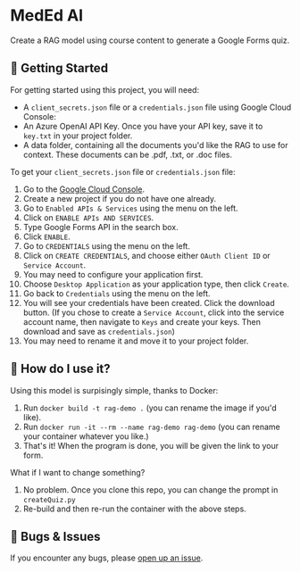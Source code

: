 # MedEd AI
Create a RAG model using course content to generate a Google Forms quiz.

## 🚀 Getting Started
For getting started using this project, you will need:
* A `client_secrets.json` file or a `credentials.json` file using Google Cloud Console:
* An Azure OpenAI API Key. Once you have your API key, save it to `key.txt` in your project folder.
* A data folder, containing all the documents you'd like the RAG to use for context. These documents can be .pdf, .txt, or .doc files.

To get your `client_secrets.json` file or `credentials.json` file:
1. Go to the [Google Cloud Console](https://console.cloud.google.com/).
2. Create a new project if you do not have one already.
3. Go to `Enabled APIs & Services` using the menu on the left.
4. Click on `ENABLE APIs AND SERVICES`.
5. Type Google Forms API in the search box.
6. Click `ENABLE`.
7. Go to `CREDENTIALS` using the menu on the left.
8. Click on `CREATE CREDENTIALS`, and choose either `OAuth Client ID` or `Service Account`.
9. You may need to configure your application first.
10. Choose `Desktop Application` as your application type, then click `Create`.
11. Go back to `Credentials` using the menu on the left.
12. You will see your credentials have been created. Click the download button. (If you chose to create a `Service Account`, click into the service account name, then navigate to `Keys` and create your keys. Then download and save as `credentials.json`)
13. You may need to rename it and move it to your project folder.


## 🤔 How do I use it?
Using this model is surpisingly simple, thanks to Docker:
1. Run `docker build -t rag-demo .` (you can rename the image if you'd like).
2. Run `docker run -it --rm --name rag-demo rag-demo` (you can rename your container whatever you like.)
3. That's it! When the program is done, you will be given the link to your form.

What if I want to change something?
1. No problem. Once you clone this repo, you can change the prompt in `createQuiz.py`
2. Re-build and then re-run the container with the above steps.

## 🐛 Bugs & Issues
If you encounter any bugs, please [open up an issue](https://github.com/ccb-hms/MedEd-AI/issues).
